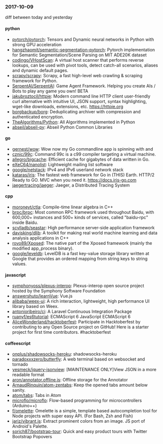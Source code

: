 ### 2017-10-09
diff between today and yesterday

#### python
* [pytorch/pytorch](https://github.com/pytorch/pytorch): Tensors and Dynamic neural networks in Python with strong GPU acceleration
* [hangzhaomit/semantic-segmentation-pytorch](https://github.com/hangzhaomit/semantic-segmentation-pytorch): Pytorch implementation for Semantic Segmentation/Scene Parsing on MIT ADE20K dataset
* [codingo/VHostScan](https://github.com/codingo/VHostScan): A virtual host scanner that performs reverse lookups, can be used with pivot tools, detect catch-all scenarios, aliases and dynamic default pages.
* [scrapy/scrapy](https://github.com/scrapy/scrapy): Scrapy, a fast high-level web crawling & scraping framework for Python.
* [SerpentAI/SerpentAI](https://github.com/SerpentAI/SerpentAI): Game Agent Framework. Helping you create AIs / Bots to play any game you own! BETA
* [jakubroztocil/httpie](https://github.com/jakubroztocil/httpie): Modern command line HTTP client  user-friendly curl alternative with intuitive UI, JSON support, syntax highlighting, wget-like downloads, extensions, etc. https://httpie.org
* [borgbackup/borg](https://github.com/borgbackup/borg): Deduplicating archiver with compression and authenticated encryption.
* [TheAlgorithms/Python](https://github.com/TheAlgorithms/Python): All Algorithms implemented in Python
* [abseil/abseil-py](https://github.com/abseil/abseil-py): Abseil Python Common Libraries

#### go
* [gernest/wow](https://github.com/gernest/wow):  Wow now my Go commandline app is spinning with  and 
* [cznic/99c](https://github.com/cznic/99c): Command 99c is a c99 compiler targeting a virtual machine.
* [allegro/bigcache](https://github.com/allegro/bigcache): Efficient cache for gigabytes of data written in Go.
* [eXeC64/nanolist](https://github.com/eXeC64/nanolist): Lightweight mailing list software
* [google/netstack](https://github.com/google/netstack): IPv4 and IPv6 userland network stack
* [kataras/iris](https://github.com/kataras/iris): The fastest web framework for Go in (THIS) Earth. HTTP/2 Ready to GO. MVC when you need it. https://docs.iris-go.com
* [jaegertracing/jaeger](https://github.com/jaegertracing/jaeger): Jaeger, a Distributed Tracing System

#### cpp
* [moroneyt/ctla](https://github.com/moroneyt/ctla): Compile-time linear algebra in C++
* [brpc/brpc](https://github.com/brpc/brpc): Most common RPC framework used throughout Baidu, with 600,000+ instances and 500+ kinds of services, called "baidu-rpc" inside Baidu.
* [scylladb/seastar](https://github.com/scylladb/seastar): High performance server-side application framework
* [davisking/dlib](https://github.com/davisking/dlib): A toolkit for making real world machine learning and data analysis applications in C++
* [rovo89/Xposed](https://github.com/rovo89/Xposed): The native part of the Xposed framework (mainly the modified app_process binary).
* [google/leveldb](https://github.com/google/leveldb): LevelDB is a fast key-value storage library written at Google that provides an ordered mapping from string keys to string values.

#### javascript
* [symphonyoss/plexus-interop](https://github.com/symphonyoss/plexus-interop): Plexus-interop open source project hosted by the Symphony Software Foundation
* [answershuto/learnVue](https://github.com/answershuto/learnVue): Vue.js
* [alibaba/weex-ui](https://github.com/alibaba/weex-ui):  A rich interaction, lightweight, high performance UI library based on Weex.
* [antonioribeiro/ci](https://github.com/antonioribeiro/ci): A Laravel Continuous Integration Package
* [ruanyf/es6tutorial](https://github.com/ruanyf/es6tutorial): ECMAScript 6 JavaScript  ECMAScript 6 
* [AliceWonderland/hacktoberfest](https://github.com/AliceWonderland/hacktoberfest): Participate in Hacktoberfest by contributing to any Open Source project on GitHub! Here is a starter project for first time contributors. #hacktoberfest

#### coffeescript
* [onplus/shadowsocks-heroku](https://github.com/onplus/shadowsocks-heroku):  shadowsocks-heroku
* [paradoxxxzero/butterfly](https://github.com/paradoxxxzero/butterfly): A web terminal based on websocket and tornado
* [yesmeck/jquery-jsonview](https://github.com/yesmeck/jquery-jsonview): [MAINTENANCE ONLY]View JSON in a more readable format
* [aron/annotator.offline.js](https://github.com/aron/annotator.offline.js): Offline storage for the Annotator
* [ArnaudRinquin/atom-zentabs](https://github.com/ArnaudRinquin/atom-zentabs): Keep the opened tabs amount below sanity.
* [atom/tabs](https://github.com/atom/tabs): Tabs in Atom
* [microflo/microflo](https://github.com/microflo/microflo): Flow-based programming for microcontrollers (Arduino++)
* [f/omelette](https://github.com/f/omelette): Omelette is a simple, template based autocompletion tool for Node projects with super easy API. (For Bash, Zsh and Fish)
* [jariz/vibrant.js](https://github.com/jariz/vibrant.js): Extract prominent colors from an image. JS port of Android's Palette.
* [sorich87/bootstrap-tour](https://github.com/sorich87/bootstrap-tour): Quick and easy product tours with Twitter Bootstrap Popovers
